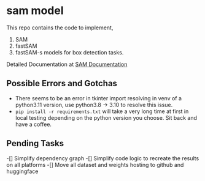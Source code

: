# sam model
This repo contains the code to implement,
1. SAM
2. fastSAM
3. fastSAM-s
models for box detection tasks.

Detailed Documentation at [SAM Documentation](https://mora-bprs.github.io/docs/models/sam/)

## Possible Errors and Gotchas
- There seems to be an error in tkinter import resolving in venv of a python3.11 version, use python3.8 -> 3.10 to resolve this issue.
- `pip install -r requirements.txt` will take a very long time at first in local testing depending on the python version you choose. Sit back and have a coffee.

## Pending Tasks
-[] Simplify dependency graph
-[] Simplify code logic to recreate the results on all platforms
-[] Move all dataset and weights hosting to github and huggingface